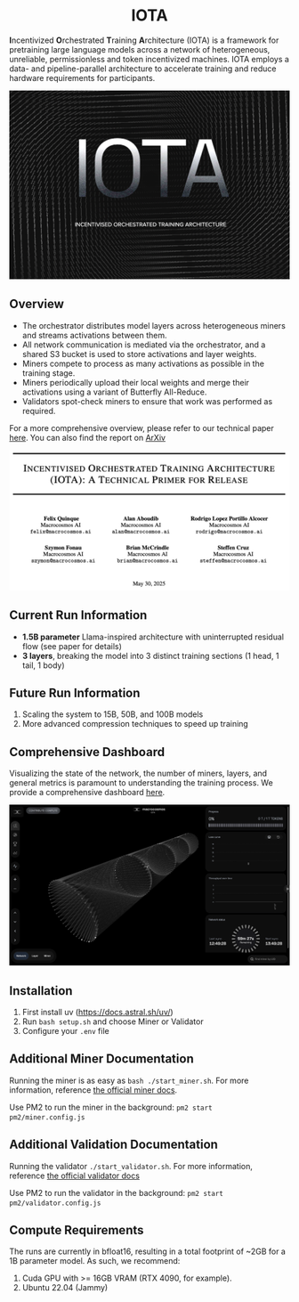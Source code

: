 <div align="center">

# IOTA

</div>

**I**ncentivized **O**rchestrated **T**raining **A**rchitecture (IOTA) is a framework for pretraining large language models across a network of heterogeneous, unreliable, permissionless and token incentivized machines. IOTA employs a data- and pipeline-parallel architecture to accelerate training and reduce hardware requirements for participants.

<div align="center">

<a href="https://iota.macrocosmos.ai">
  <img src="./docs/assets/iota-page.png" alt="iota" width="600"/>
</a>

</div>

## **Overview**

- The orchestrator distributes model layers across heterogeneous miners and streams activations between them.
- All network communication is mediated via the orchestrator, and a shared S3 bucket is used to store activations and layer weights.
- Miners compete to process as many activations as possible in the training stage.
- Miners periodically upload their local weights and merge their activations using a variant of Butterfly All-Reduce.
- Validators spot-check miners to ensure that work was performed as required.

For a more comprehensive overview, please refer to our technical paper [here](https://www.macrocosmos.ai/research/iota_primer.pdf). You can also find the report on [ArXiv](https://arxiv.org/abs/2507.17766)

<div align="center">
    <a href="https://www.macrocosmos.ai/research/iota_primer.pdf">
    <img src="./docs/assets/iota-paper-page.png" alt="iota" width="600"/>
    </a>
</div>

## Current Run Information

- **1.5B parameter** Llama-inspired architecture with uninterrupted residual flow (see paper for details)
- **3 layers**, breaking the model into 3 distinct training sections (1 head, 1 tail, 1 body)

## Future Run Information

1. Scaling the system to 15B, 50B, and 100B models
2. More advanced compression techniques to speed up training

## Comprehensive Dashboard

Visualizing the state of the network, the number of miners, layers, and general metrics is paramount to understanding the training process. We provide a comprehensive dashboard [here](https://iota.macrocosmos.ai/dashboard/mainnet).

<div align="center">
    <a href="https://iota.macrocosmos.ai/dashboard/mainnet">
    <img src="./docs/assets/iota-dashboard.png" alt="iota" width="600"/>
    </a>
</div>

## Installation

1. First install uv (<https://docs.astral.sh/uv/>)
2. Run `bash setup.sh` and choose Miner or Validator
3. Configure your `.env` file

## Additional Miner Documentation

Running the miner is as easy as `bash ./start_miner.sh`. For more information, reference [the official miner docs](https://docs.macrocosmos.ai/subnets/subnet-9-pre-training/subnet-9-iota-mining-setup-guide).

Use PM2 to run the miner in the background: `pm2 start pm2/miner.config.js`

## Additional Validation Documentation

Running the validator `./start_validator.sh`. For more information, reference [the official validator docs](https://docs.macrocosmos.ai/subnets/subnet-9-pre-training/subnet-9-validating)

Use PM2 to run the validator in the background: `pm2 start pm2/validator.config.js`

## Compute Requirements

The runs are currently in bfloat16, resulting in a total footprint of ~2GB for a 1B parameter model. As such, we recommend:

1. Cuda GPU with >= 16GB VRAM (RTX 4090, for example).
2. Ubuntu 22.04 (Jammy)
